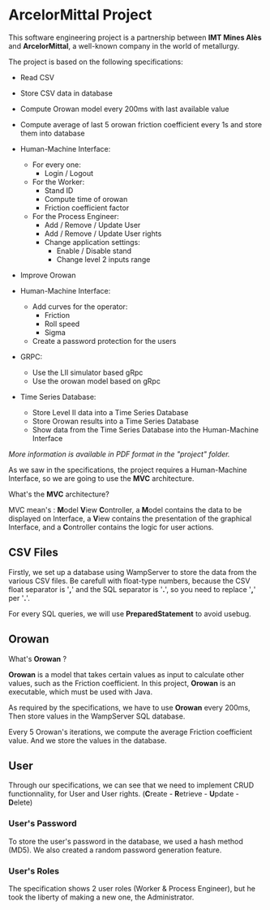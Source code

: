 # ArcelorMittal Project

This software engineering project is a partnership between **IMT Mines Alès** and **ArcelorMittal**,
a well-known company in the world of metallurgy.

The project is based on the following specifications:

- Read CSV
- Store CSV data in database
- Compute Orowan model every 200ms with last available value
- Compute average of last 5 orowan friction coefficient every 1s and store them into database
- Human-Machine Interface:
  - For every one:
    - Login / Logout
  - For the Worker:
    - Stand ID
    - Compute time of orowan
    - Friction coefficient factor
  - For the Process Engineer:
    - Add / Remove / Update User
    - Add / Remove / Update User rights
    - Change application settings:
      - Enable / Disable stand
      - Change level 2 inputs range
  

- Improve Orowan


- Human-Machine Interface:
  - Add curves for the operator:
    - Friction
    - Roll speed
    - Sigma
  - Create a password protection for the users


- GRPC:
  - Use the LII simulator based gRpc
  - Use the orowan model based on gRpc
  

- Time Series Database:
  - Store Level II data into a Time Series Database
  - Store Orowan results into a Time Series Database
  - Show data from the Time Series Database into the Human-Machine Interface

*More information is available in PDF format in the "project" folder.*

As we saw in the specifications, the project requires a Human-Machine Interface,
so we are going to use the **MVC** architecture.

What's the **MVC** architecture?

MVC mean's : **M**odel **V**iew **C**ontroller,
a **M**odel contains the data to be displayed on Interface,
a **V**iew contains the presentation of the graphical Interface,
and a **C**ontroller contains the logic for user actions.

## CSV Files

Firstly, we set up a database using WampServer to store the data from the various CSV files.
Be carefull with float-type numbers, because the CSV float separator is '**,**' and the SQL separator is '**.**',
so you need to replace '**,**' per '**.**'.

For every SQL queries, we will use **PreparedStatement** to avoid usebug.

## Orowan

What's **Orowan** ? 

**Orowan** is a model that takes certain values as input to calculate other values,
such as the Friction coefficient.
In this project, **Orowan** is an executable, which must be used with Java.

As required by the specifications, we have to use **Orowan** every 200ms,
Then store values in the WampServer SQL database.

Every 5 Orowan's iterations, we compute the average Friction coefficient value.
And we store the values in the database.

## User

Through our specifications, we can see that we need to implement CRUD functionnality, for User and User rights.
(**C**reate - **R**etrieve - **U**pdate - **D**elete)

### User's Password
To store the user's password in the database, we used a hash method (MD5).
We also created a random password generation feature.

### User's Roles
The specification shows 2 user roles (Worker & Process Engineer), but he took the liberty of making a new one,
the Administrator.